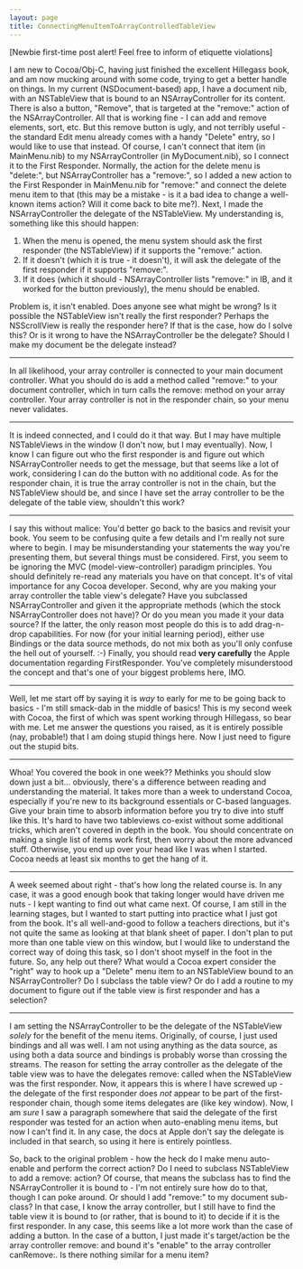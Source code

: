 ```yaml
---
layout: page
title: ConnectingMenuItemToArrayControlledTableView
---
```



[Newbie first-time post alert! Feel free to inform of etiquette violations]

I am new to Cocoa/Obj-C, having just finished the excellent Hillegass book, and am now mucking around with some code, trying to get a better handle on things. In my current (NSDocument-based) app, I have a document nib, with an NSTableView that is bound to an NSArrayController for its content. There is also a button, "Remove", that is targeted at the "remove:" action of the NSArrayController. All that is working fine - I can add and remove elements, sort, etc. But this remove button is ugly, and not terribly useful - the standard Edit menu already comes with a handy "Delete" entry, so I would like to use that instead. Of course, I can't connect that item (in MainMenu.nib) to my NSArrayController (in MyDocument.nib), so I connect it to the First Responder. Normally, the action for the delete menu is "delete:", but NSArrayController has a "remove:", so I added a new action to the First Responder in MainMenu.nib for "remove:" and connect the delete menu item to that (this may be a mistake - is it a bad idea to change a well-known items action? Will it come back to bite me?). Next, I made the NSArrayController the delegate of the NSTableView. My understanding is, something like this should happen:

1. When the menu is opened, the menu system should ask the first responder (the NSTableView) if it supports the "remove:" action.
2. If it doesn't (which it is true - it doesn't), it will ask the delegate of the first responder if it supports "remove:".
3. If it does (which it should - NSArrayController lists "remove:" in IB, and it worked for the button previously), the menu should be enabled.

Problem is, it isn't enabled. Does anyone see what might be wrong? Is it possible the NSTableView isn't really the first responder? Perhaps the NSScrollView is really the responder here? If that is the case, how do I solve this? Or is it wrong to have the NSArrayController be the delegate? Should I make my document be the delegate instead? 

----

In all likelihood, your array controller is connected to your main document controller. What you should do is add a method called "remove:" to your document controller, which in turn calls the remove: method on your array controller. Your array controller is not in the responder chain, so your menu never validates.

----

It is indeed connected, and I could do it that way. But I may have multiple NSTableViews in the window (I don't now, but I may eventually). Now, I know I can figure out who the first responder is and figure out which NSArrayController needs to get the message, but that seems like a lot of work, considering I can do the button with no additional code. As for the responder chain, it is true the array controller is not in the chain, but the NSTableView should be, and since I have set the array controller to be the delegate of the table view, shouldn't this work?

----
I say this without malice: You'd better go back to the basics and revisit your book. You seem to be confusing quite a few details and I'm really not sure where to begin. I may be misunderstanding your statements the way you're presenting them, but several things must be considered. First, you seem to be ignoring the MVC (model-view-controller) paradigm principles. You should definitely re-read any materials you have on that concept. It's of vital importance for any Cocoa developer. Second, why are you making your array controller the table view's delegate? Have you subclassed NSArrayController and given it the appropriate methods (which the stock NSArrayController does not have)? Or do you mean you made it your data source? If the latter, the only reason most people do this is to add drag-n-drop capabilities. For now (for your initial learning period), either use Bindings or the data source methods, do not mix both as you'll only confuse the hell out of yourself. :-) Finally, you should read **very carefully** the Apple documentation regarding FirstResponder. You've completely misunderstood the concept and that's one of your biggest problems here, IMO.

----

Well, let me start off by saying it is *way* to early for me to be going back to basics - I'm still smack-dab in the middle of basics! This is my second week with Cocoa, the first of which was spent working through Hillegass, so bear with me. Let me answer the questions you raised, as it is entirely possible (nay, probable!) that I am doing stupid things here. Now I just need to figure out the stupid bits.

----

Whoa! You covered the book in one week?? Methinks you should slow down just a bit... obviously, there's a difference between reading and understanding the material. It takes more than a week to understand Cocoa, especially if you're new to its background essentials or C-based languages. Give your brain time to absorb information before you try to dive into stuff like this. It's hard to have two tableviews co-exist without some additional tricks, which aren't covered in depth in the book. You should concentrate on making a single list of items work first, then worry about the more advanced stuff. Otherwise, you end up over your head like I was when I started. Cocoa needs at least six months to get the hang of it.

----

A week seemed about right - that's how long the related course is. In any case, it was a good enough book that taking longer would have driven me nuts - I kept wanting to find out what came next. Of course, I am still in the learning stages, but I wanted to start putting into practice what I just got from the book. It's all well-and-good to follow a teachers directions, but it's not quite the same as looking at that blank sheet of paper. I don't plan to put more than one table view on this window, but I would like to understand the correct way of doing this task, so I don't shoot myself in the foot in the future. So, any help out there? What would a Cocoa expert consider the "right" way to hook up a "Delete" menu item to an NSTableView bound to an NSArrayController? Do I subclass the table view? Or do I add a routine to my document to figure out if the table view is first responder and has a selection?

----

I am setting the NSArrayController to be the delegate of the NSTableView *solely* for the benefit of the menu items. Originally, of course, I just used bindings and all was well. I am not using anything as the data source, as using both a data source and bindings is probably worse than crossing the streams. The reason for setting the array controller as the delegate of the table view was to have the delegates remove: called when the NSTableView was the first responder. Now, it appears this is where I have screwed up - the delegate of the first responder does *not* appear to be part of the first-responder chain, though some items delegates are (like key window). Now, I am *sure* I saw a paragraph somewhere that said the delegate of the first responder was tested for an action when auto-enabling menu items, but now I can't find it. In any case, the docs at Apple don't say the delegate is included in that search, so using it here is entirely pointless.

So, back to the original problem - how the heck do I make menu auto-enable and perform the correct action? Do I need to subclass NSTableView to add a remove: action? Of course, that means the subclass has to find the NSArrayController it is bound to - I'm not entirely sure how do to that, though I can poke around. Or should I add "remove:" to my document sub-class? In that case, I know the array controller, but I still have to find the table view it is bound to (or rather, that is bound to it) to decide if it is the first responder. In any case, this seems like a lot more work than the case of adding a button. In the case of a button, I just made it's target/action be the array controller remove: and bound it's "enable" to the array controller canRemove:. Is there nothing similar for a menu item?

